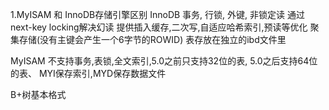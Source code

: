 1.MyISAM 和 InnoDB存储引擎区别
InnoDB
事务, 行锁, 外键, 非锁定读
通过next-key locking解决幻读
提供插入缓存,二次写,自适应哈希索引,预读等优化
聚集存储(没有主键会产生一个6字节的ROWID)
表存放在独立的ibd文件里

MyISAM
不支持事务,表锁,全文索引,5.0之前只支持32位的表,
5.0之后支持64位的表、
MYI保存索引,MYD保存数据文件

B+树基本格式
